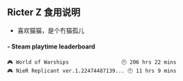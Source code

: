 ## Ricter Z 食用说明
- 喜欢猫猫，是个冇猫孤儿

<!-- steam-box start -->
#### - Steam playtime leaderboard
```text
🎮 World of Warships                 🕘 206 hrs 22 mins
🎮 NieR Replicant ver.1.22474487139... 🕘 11 hrs 9 mins
```
<!-- Powered by https://github.com/YouEclipse/steam-box . -->
<!-- steam-box end -->
